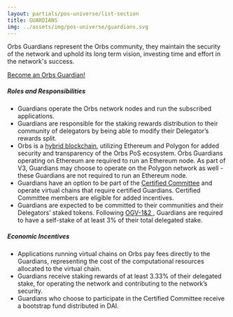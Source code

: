 ```yaml
---
layout: partials/pos-universe/list-section
title: GUARDIANS
img: ../assets/img/pos-universe/guardians.svg
---
```


Orbs Guardians represent the Orbs community, they maintain the security of the network and uphold its long term vision, investing time and effort in the network's success.

[Become an Orbs Guardian!](https://guardians.orbs.network/ "button")

##### Roles and Responsibilities

- Guardians operate the Orbs network nodes and run the subscribed applications.
- Guardians are responsible for the staking rewards distribution to their community of delegators by being able to modify their Delegator’s rewards split.
- Orbs is a [hybrid blockchain](https://www.orbs.com/white-papers/orbs-pos-v2-the-age-of-guardians-section-pos-on-ethereum), utilizing Ethereum and Polygon for added security and transparency of the Orbs PoS ecosystem. Orbs Guardians operating on Ethereum are required to run an Ethereum node. As part of V3, Guardians may choose to operate on the Polygon network as well - these Guardians are not required to run an Ethereum node.
- Guardians have an option to be part of the [Certified Committee](https://www.orbs.com/white-papers/orbs-pos-v2-the-age-of-guardians-section-election-committees) and operate virtual chains that require certified Guardians. Certified Committee members are eligible for added incentives.
- Guardians are expected to be committed to their communities and their Delegators’ staked tokens. Following [OGV-1&2 ](https://www.orbs.com/Proposal-to-Set-Minimum-Self-Delegation/), Guardians are required to have a self-stake of at least 3% of their total delegated stake.

##### Economic Incentives

- Applications running virtual chains on Orbs pay fees directly to the Guardians, representing the cost of the computational resources allocated to the virtual chain.
- Guardians receive staking rewards of at least 3.33% of their delegated stake, for operating the network and contributing to the network’s security.
- Guardians who choose to participate in the Certified Committee receive a bootstrap fund distributed in DAI.
